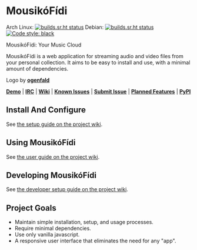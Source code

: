 # MousikóFídi

Arch Linux: [![builds.sr.ht status](https://builds.sr.ht/~hristoast/mousikofidi/archlinux.yml.svg)](https://builds.sr.ht/~hristoast/mousikofidi/archlinux.yml?)
Debian: [![builds.sr.ht status](https://builds.sr.ht/~hristoast/mousikofidi/debian.yml.svg)](https://builds.sr.ht/~hristoast/mousikofidi/debian.yml?)
[![Code style: black](https://img.shields.io/badge/code%20style-black-000000.svg)](https://github.com/psf/black)

MousikóFídi: Your Music Cloud

MousikóFídi is a web application for streaming audio and video files from your personal collection.  It aims to be easy to install and use, with a minimal amount of dependencies.

Logo by **[ogenfald](https://fillmyan.us/)**

**[Demo](https://demo.mousikofidi.info/)** | **[IRC](https://kiwiirc.com/client/irc.freenode.org/?nick=fidi|?#mousikofidi)** | **[Wiki](https://man.sr.ht/~hristoast/mousikofidi/)** | **[Known Issues](https://todo.sr.ht/~hristoast/mousikofidi?search=label:%22Bug%22%20status%3Aopen)** | **[Submit Issue](https://todo.sr.ht/~hristoast/mousikofidi)** | **[Planned Features](https://todo.sr.ht/~hristoast/mousikofidi?search=label:%22Enhancement%22%20status%3Aopen)** | **[PyPI](https://pypi.org/project/MousikoFidi/)**

## Install And Configure

See [the setup guide on the project wiki](https://man.sr.ht/~hristoast/mousikofidi/setup.md).

## Using MousikóFídi

See [the user guide on the project wiki](https://man.sr.ht/~hristoast/mousikofidi/user_guide.md).

## Developing MousikóFídi

See [the developer setup guide on the project wiki](https://man.sr.ht/~hristoast/mousikofidi/devel.md).

## Project Goals

* Maintain simple installation, setup, and usage processes.
* Require minimal dependencies.
* Use only vanilla javascript.
* A responsive user interface that eliminates the need for any "app".
